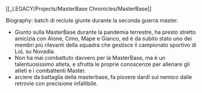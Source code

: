 [[_LEGACY/Projects/MasterBase Chronicles/MasterBase]]

Biography:
batch di reclute giunte durante la seconda guerra master.
- Giunto sulla MasterBase durante la pandemia terrestre, ha presto stretto amicizia con Alone, Cimo, Mape e Gianco, ed è da subito stato uno dei membri più rilevanti della squadra che gestisce il campionato sportivo di LoL su Novadia.
- Non ha mai combattuto davvero per la MasterBase, ma è un talentuosissimo atleta, e sfrutta le proprie conoscenze per allenare gli atleti e i combattenti Master.
- arciere da battaglia della masterbase, fa piovere dardi sul nemico dalle retrovie con precisione infallibile.